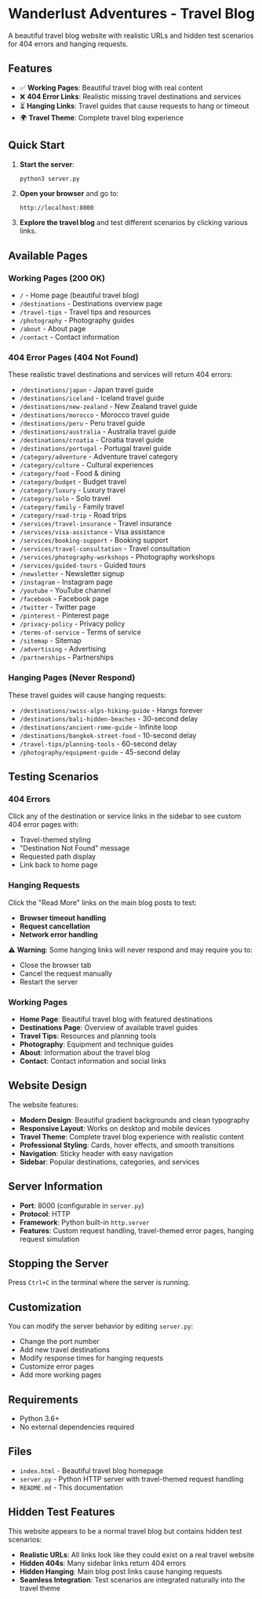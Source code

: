 # Wanderlust Adventures - Travel Blog

A beautiful travel blog website with realistic URLs and hidden test scenarios for 404 errors and hanging requests.

## Features

- ✅ **Working Pages**: Beautiful travel blog with real content
- ❌ **404 Error Links**: Realistic missing travel destinations and services
- ⏳ **Hanging Links**: Travel guides that cause requests to hang or timeout
- 🌍 **Travel Theme**: Complete travel blog experience

## Quick Start

1. **Start the server**:
   ```bash
   python3 server.py
   ```

2. **Open your browser** and go to:
   ```
   http://localhost:8000
   ```

3. **Explore the travel blog** and test different scenarios by clicking various links.

## Available Pages

### Working Pages (200 OK)
- `/` - Home page (beautiful travel blog)
- `/destinations` - Destinations overview page
- `/travel-tips` - Travel tips and resources
- `/photography` - Photography guides
- `/about` - About page
- `/contact` - Contact information

### 404 Error Pages (404 Not Found)
These realistic travel destinations and services will return 404 errors:
- `/destinations/japan` - Japan travel guide
- `/destinations/iceland` - Iceland travel guide
- `/destinations/new-zealand` - New Zealand travel guide
- `/destinations/morocco` - Morocco travel guide
- `/destinations/peru` - Peru travel guide
- `/destinations/australia` - Australia travel guide
- `/destinations/croatia` - Croatia travel guide
- `/destinations/portugal` - Portugal travel guide
- `/category/adventure` - Adventure travel category
- `/category/culture` - Cultural experiences
- `/category/food` - Food & dining
- `/category/budget` - Budget travel
- `/category/luxury` - Luxury travel
- `/category/solo` - Solo travel
- `/category/family` - Family travel
- `/category/road-trip` - Road trips
- `/services/travel-insurance` - Travel insurance
- `/services/visa-assistance` - Visa assistance
- `/services/booking-support` - Booking support
- `/services/travel-consultation` - Travel consultation
- `/services/photography-workshops` - Photography workshops
- `/services/guided-tours` - Guided tours
- `/newsletter` - Newsletter signup
- `/instagram` - Instagram page
- `/youtube` - YouTube channel
- `/facebook` - Facebook page
- `/twitter` - Twitter page
- `/pinterest` - Pinterest page
- `/privacy-policy` - Privacy policy
- `/terms-of-service` - Terms of service
- `/sitemap` - Sitemap
- `/advertising` - Advertising
- `/partnerships` - Partnerships

### Hanging Pages (Never Respond)
These travel guides will cause hanging requests:
- `/destinations/swiss-alps-hiking-guide` - Hangs forever
- `/destinations/bali-hidden-beaches` - 30-second delay
- `/destinations/ancient-rome-guide` - Infinite loop
- `/destinations/bangkok-street-food` - 10-second delay
- `/travel-tips/planning-tools` - 60-second delay
- `/photography/equipment-guide` - 45-second delay

## Testing Scenarios

### 404 Errors
Click any of the destination or service links in the sidebar to see custom 404 error pages with:
- Travel-themed styling
- "Destination Not Found" message
- Requested path display
- Link back to home page

### Hanging Requests
Click the "Read More" links on the main blog posts to test:
- **Browser timeout handling**
- **Request cancellation**
- **Network error handling**

⚠️ **Warning**: Some hanging links will never respond and may require you to:
- Close the browser tab
- Cancel the request manually
- Restart the server

### Working Pages
- **Home Page**: Beautiful travel blog with featured destinations
- **Destinations Page**: Overview of available travel guides
- **Travel Tips**: Resources and planning tools
- **Photography**: Equipment and technique guides
- **About**: Information about the travel blog
- **Contact**: Contact information and social links

## Website Design

The website features:
- **Modern Design**: Beautiful gradient backgrounds and clean typography
- **Responsive Layout**: Works on desktop and mobile devices
- **Travel Theme**: Complete travel blog experience with realistic content
- **Professional Styling**: Cards, hover effects, and smooth transitions
- **Navigation**: Sticky header with easy navigation
- **Sidebar**: Popular destinations, categories, and services

## Server Information

- **Port**: 8000 (configurable in `server.py`)
- **Protocol**: HTTP
- **Framework**: Python built-in `http.server`
- **Features**: Custom request handling, travel-themed error pages, hanging request simulation

## Stopping the Server

Press `Ctrl+C` in the terminal where the server is running.

## Customization

You can modify the server behavior by editing `server.py`:
- Change the port number
- Add new travel destinations
- Modify response times for hanging requests
- Customize error pages
- Add more working pages

## Requirements

- Python 3.6+
- No external dependencies required

## Files

- `index.html` - Beautiful travel blog homepage
- `server.py` - Python HTTP server with travel-themed request handling
- `README.md` - This documentation

## Hidden Test Features

This website appears to be a normal travel blog but contains hidden test scenarios:
- **Realistic URLs**: All links look like they could exist on a real travel website
- **Hidden 404s**: Many sidebar links return 404 errors
- **Hidden Hanging**: Main blog post links cause hanging requests
- **Seamless Integration**: Test scenarios are integrated naturally into the travel theme 